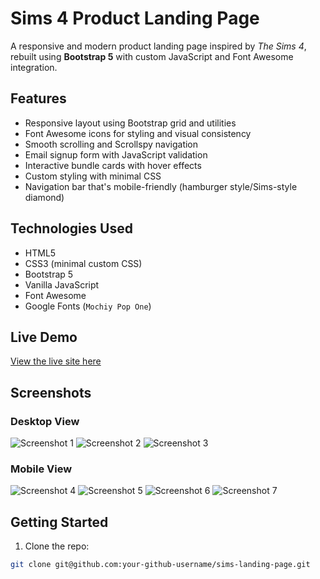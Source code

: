 # Sims 4 Product Landing Page

A responsive and modern product landing page inspired by _The Sims 4_, rebuilt using **Bootstrap 5** with custom JavaScript and Font Awesome integration.

## Features

- Responsive layout using Bootstrap grid and utilities
- Font Awesome icons for styling and visual consistency
- Smooth scrolling and Scrollspy navigation
- Email signup form with JavaScript validation
- Interactive bundle cards with hover effects
- Custom styling with minimal CSS
- Navigation bar that's mobile-friendly (hamburger style/Sims-style diamond)

## Technologies Used

- HTML5
- CSS3 (minimal custom CSS)
- Bootstrap 5
- Vanilla JavaScript
- Font Awesome
- Google Fonts (`Mochiy Pop One`)

## Live Demo

[View the live site here](https://katiec97.github.io/the-sims-product-landing-page/)

## Screenshots

### Desktop View

![Screenshot 1](screenshots/sims-landing-desktop-one.png)
![Screenshot 2](screenshots/sims-landing-desktop-two.png)
![Screenshot 3](screenshots/sims-landing-desktop-three.png)

### Mobile View

![Screenshot 4](screenshots/sims-landing-mobile-one.png)
![Screenshot 5](screenshots/sims-landing-mobile-two.png)
![Screenshot 6](screenshots/sims-landing-mobile-three.png)
![Screenshot 7](screenshots/sims-landing-mobile-four.png)

## Getting Started

1. Clone the repo:

```bash
git clone git@github.com:your-github-username/sims-landing-page.git
```

